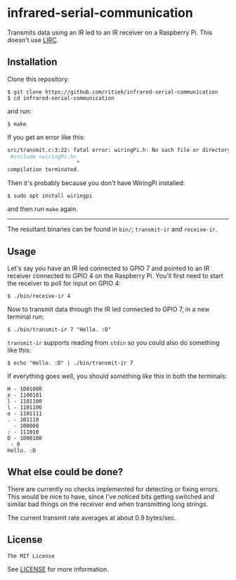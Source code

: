 # infrared-serial-communication

Transmits data using an IR led to an IR receiver on a Raspberry Pi.
This doesn't use [LIRC](http://www.lirc.org/).

## Installation

Clone this repository:
```console
$ git clone https://github.com/ritiek/infrared-serial-communication
$ cd infrared-serial-communication
```
and run:
```console
$ make
```
If you get an error like this:
```bash
src/transmit.c:3:22: fatal error: wiringPi.h: No such file or directory
 #include <wiringPi.h>
                      ^
compilation terminated.
```

Then it's probably because you don't have WiringPi installed:
```console
$ sudo apt install wiringpi
```
and then run `make` again.

----------

The resultant binaries can be found in `bin/`; `transmit-ir` and `receive-ir`.

## Usage

Let's say you have an IR led connected to GPIO 7 and pointed to an IR receiver
connected to GPIO 4 on the Raspberry Pi. You'll first need to start the receiver
to poll for input on GPIO 4:
```console
$ ./bin/receive-ir 4
```

Now to transmit data through the IR led connected to GPIO 7, in a new terminal run:
```
$ ./bin/transmit-ir 7 "Hello. :D"
```
`transmit-ir` supports reading from `stdin` so you could also do something like this:
```console
$ echo "Hello. :D" | ./bin/transmit-ir 7
```

If everything goes well, you should something like this in both the terminals:
```console
H - 1001000
e - 1100101
l - 1101100
l - 1101100
o - 1101111
. - 101110
  - 100000
: - 111010
D - 1000100
 - 0
Hello. :D
```

## What else could be done?

There are currently no checks implemented for detecting or fixing errors. This would be
nice to have, since I've noticed bits getting switched and similar bad things on the
receiver end when transmitting long strings.

The current transmit rate averages at about 0.9 bytes/sec.

## License

`The MIT License`

See [LICENSE](LICENSE) for more information.
